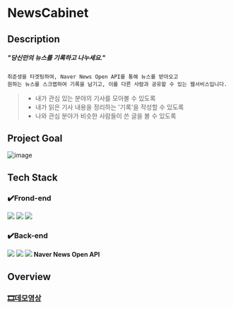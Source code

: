# NewsCabinet


## Description
##### "당신만의 뉴스를 기록하고 나누세요."
```
취준생을 타겟팅하여, Naver News Open API를 통해 뉴스를 받아오고
원하는 뉴스를 스크랩하여 기록을 남기고, 이를 다른 사람과 공유할 수 있는 웹서비스입니다.
```
> - 내가 관심 있는 분야의 기사를 모아볼 수 있도록
> - 내가 읽은 기사 내용을 정리하는 '기록'을 작성할 수 있도록
> - 나와 관심 분야가 비슷한 사람들이 쓴 글을 볼 수 있도록

## Project Goal
![image](https://user-images.githubusercontent.com/60386794/116965602-2ef38200-ace9-11eb-8b4e-7caf010f9685.png)

## Tech Stack
### ✔️Frond-end
<img src="https://img.shields.io/badge/html5-E34F26?style=for-the-badge&logo=html5&logoColor=white"> <img src="https://img.shields.io/badge/css-1572B6?style=for-the-badge&logo=css3&logoColor=white"> <img src="https://img.shields.io/badge/javascript-F7DF1E?style=for-the-badge&logo=javascript&logoColor=black">
### ✔️Back-end
<img src="https://img.shields.io/badge/java-007396?style=for-the-badge&logo=java&logoColor=white"> <img src="https://img.shields.io/badge/mysql-4479A1?style=for-the-badge&logo=mysql&logoColor=white"> <img src="https://img.shields.io/badge/apache tomcat-F8DC75?style=for-the-badge&logo=apachetomcat&logoColor=white"> **Naver News Open API**


## Overview

### [🎞데모영상](https://file.notion.so/f/s/3c055718-3ec7-4583-a30f-ab05bcc90dca/KakaoTalk_20210504_152506460.mp4?id=7ad15705-f464-45de-8e9b-b0f7a747a782&table=block&spaceId=f833c68d-6d0d-4322-a6fd-0beb1962db26&expirationTimestamp=1692712800000&signature=D10tDswXB05UFTRWtVUwFFQoZpFv_T5DW62ZDQR5SN4&downloadName=KakaoTalk_20210504_152506460.mp4)
